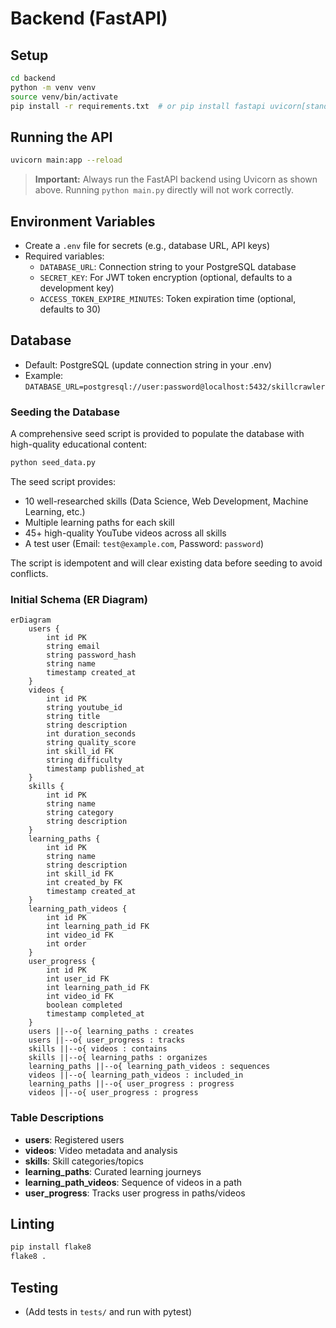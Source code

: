 # Backend (FastAPI)

## Setup

```bash
cd backend
python -m venv venv
source venv/bin/activate
pip install -r requirements.txt  # or pip install fastapi uvicorn[standard] sqlalchemy psycopg2-binary
```

## Running the API

```bash
uvicorn main:app --reload
```

> **Important:** Always run the FastAPI backend using Uvicorn as shown above. Running `python main.py` directly will not work correctly.

## Environment Variables
- Create a `.env` file for secrets (e.g., database URL, API keys)
- Required variables:
  - `DATABASE_URL`: Connection string to your PostgreSQL database
  - `SECRET_KEY`: For JWT token encryption (optional, defaults to a development key)
  - `ACCESS_TOKEN_EXPIRE_MINUTES`: Token expiration time (optional, defaults to 30)

## Database
- Default: PostgreSQL (update connection string in your .env)
- Example: `DATABASE_URL=postgresql://user:password@localhost:5432/skillcrawler`

### Seeding the Database

A comprehensive seed script is provided to populate the database with high-quality educational content:

```bash
python seed_data.py
```

The seed script provides:
- 10 well-researched skills (Data Science, Web Development, Machine Learning, etc.)
- Multiple learning paths for each skill
- 45+ high-quality YouTube videos across all skills
- A test user (Email: `test@example.com`, Password: `password`)

The script is idempotent and will clear existing data before seeding to avoid conflicts.

### Initial Schema (ER Diagram)

```mermaid
erDiagram
    users {
        int id PK
        string email
        string password_hash
        string name
        timestamp created_at
    }
    videos {
        int id PK
        string youtube_id
        string title
        string description
        int duration_seconds
        string quality_score
        int skill_id FK
        string difficulty
        timestamp published_at
    }
    skills {
        int id PK
        string name
        string category
        string description
    }
    learning_paths {
        int id PK
        string name
        string description
        int skill_id FK
        int created_by FK
        timestamp created_at
    }
    learning_path_videos {
        int id PK
        int learning_path_id FK
        int video_id FK
        int order
    }
    user_progress {
        int id PK
        int user_id FK
        int learning_path_id FK
        int video_id FK
        boolean completed
        timestamp completed_at
    }
    users ||--o{ learning_paths : creates
    users ||--o{ user_progress : tracks
    skills ||--o{ videos : contains
    skills ||--o{ learning_paths : organizes
    learning_paths ||--o{ learning_path_videos : sequences
    videos ||--o{ learning_path_videos : included_in
    learning_paths ||--o{ user_progress : progress
    videos ||--o{ user_progress : progress
```

### Table Descriptions
- **users**: Registered users
- **videos**: Video metadata and analysis
- **skills**: Skill categories/topics
- **learning_paths**: Curated learning journeys
- **learning_path_videos**: Sequence of videos in a path
- **user_progress**: Tracks user progress in paths/videos

## Linting
```bash
pip install flake8
flake8 .
```

## Testing
- (Add tests in `tests/` and run with pytest) 